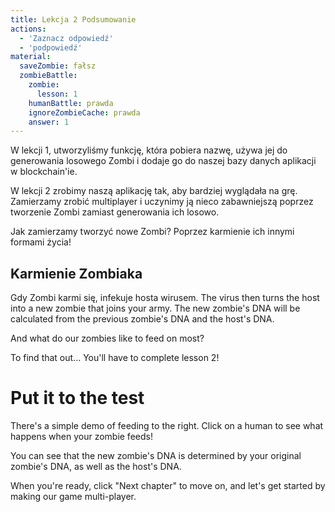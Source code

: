 ```yaml
---
title: Lekcja 2 Podsumowanie
actions:
  - 'Zaznacz odpowiedź'
  - 'podpowiedź'
material:
  saveZombie: fałsz
  zombieBattle:
    zombie:
      lesson: 1
    humanBattle: prawda
    ignoreZombieCache: prawda
    answer: 1
---
```

W lekcji 1, utworzyliśmy funkcję, która pobiera nazwę, używa jej do generowania losowego Zombi i dodaje go do naszej bazy danych aplikacji w blockchain'ie.

W lekcji 2 zrobimy naszą aplikację tak, aby bardziej wyglądała na grę. Zamierzamy zrobić multiplayer i uczynimy ją nieco zabawniejszą poprzez tworzenie Zombi zamiast generowania ich losowo.

Jak zamierzamy tworzyć nowe Zombi? Poprzez karmienie ich innymi formami życia!

## Karmienie Zombiaka

Gdy Zombi karmi się, infekuje hosta wirusem. The virus then turns the host into a new zombie that joins your army. The new zombie's DNA will be calculated from the previous zombie's DNA and the host's DNA.

And what do our zombies like to feed on most?

To find that out... You'll have to complete lesson 2!

# Put it to the test

There's a simple demo of feeding to the right. Click on a human to see what happens when your zombie feeds!

You can see that the new zombie's DNA is determined by your original zombie's DNA, as well as the host's DNA.

When you're ready, click "Next chapter" to move on, and let's get started by making our game multi-player.